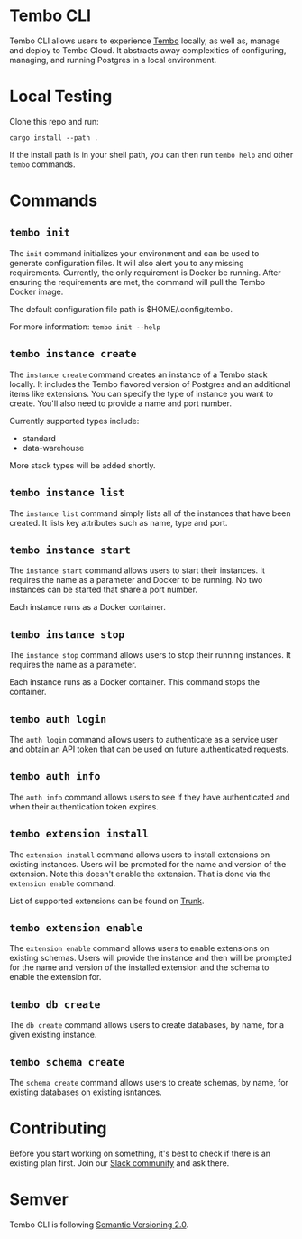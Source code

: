 # Tembo CLI

Tembo CLI allows users to experience [Tembo](https://tembo.io) locally, as well as, 
manage and deploy to Tembo Cloud. It abstracts away complexities of configuring, 
managing, and running Postgres in a local environment. 

# Local Testing

Clone this repo and run:

`cargo install --path .`

If the install path is in your shell path, you can then run `tembo help` and other `tembo` commands.

# Commands

## `tembo init`

The `init` command initializes your environment and can be used to generate configuration files. It will
also alert you to any missing requirements. Currently, the only requirement is Docker be running. After 
ensuring the requirements are met, the command will pull the Tembo Docker image.

The default configuration file path is $HOME/.config/tembo.

For more information: `tembo init --help`

## `tembo instance create`

The `instance create` command creates an instance of a Tembo stack locally. It includes the Tembo flavored 
version of Postgres and an additional items like extensions. You can specify the 
type of instance you want to create. You'll also need to provide a name and port number.

Currently supported types include: 

* standard
* data-warehouse

More stack types will be added shortly.

## `tembo instance list`

The `instance list` command simply lists all of the instances that have been created. It lists key attributes such as name, type and port.

## `tembo instance start`

The `instance start` command allows users to start their instances. It requires the name as a parameter and Docker to be running. No two 
instances can be started that share a port number.

Each instance runs as a Docker container.

## `tembo instance stop`

The `instance stop` command allows users to stop their running instances. It requires the name as a parameter.

Each instance runs as a Docker container. This command stops the container.

## `tembo auth login`

The `auth login` command allows users to authenticate as a service user and obtain an API token that can be used on future authenticated requests.

## `tembo auth info`

The `auth info` command allows users to see if they have authenticated and when their authentication token expires.

## `tembo extension install`

The `extension install` command allows users to install extensions on existing instances. Users will be prompted for the 
name and version of the extension. Note this doesn't enable the extension. That is done via the `extension enable` command.

List of supported extensions can be found on [Trunk](https://pgt.dev).

## `tembo extension enable`

The `extension enable` command allows users to enable extensions on existing schemas. Users will provide the instance and then will be 
prompted for the name and version of the installed extension and the schema to enable the extension for. 

## `tembo db create`

The `db create` command allows users to create databases, by name, for a given existing instance.

## `tembo schema create`

The `schema create` command allows users to create schemas, by name, for existing databases on existing isntances.

# Contributing

Before you start working on something, it's best to check if there is an existing plan 
first. Join our [Slack community](https://join.slack.com/t/trunk-crew/shared_invite/zt-1yiafma92-hFHq2xAN0ukjg_2AsOVvfg) and ask there.

# Semver

Tembo CLI is following [Semantic Versioning 2.0](https://semver.org/).

